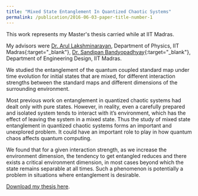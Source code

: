 ```yaml
---
title: "Mixed State Entanglement In Quantized Chaotic Systems"
permalink: /publication/2016-06-03-paper-title-number-1
---
```

This work represents my Master's thesis carried while at IIT Madras.

My advisors were [Dr. Arul Lakshminarayan](https://physics.iitm.ac.in/~arul/index.html), Department of Physics, IIT Madras{:target="_blank"}, [Dr. Sandipan Bandyopadhyay](https://ed.iitm.ac.in/~sandipan/){:target="_blank"}, Department of Engineering Design, IIT Madras.

We studied the entanglement of the quantum coupled standard map under time evolution for initial states that are mixed, for different interaction strengths between the standard maps and different dimensions of the surrounding environment. 

Most previous work on entanglement in quantized chaotic systems had dealt only with pure states. However, in reality, even a carefully prepared and isolated system tends to interact with it’s environment, which has the effect of leaving the system in a mixed state. Thus the study of mixed state entanglement in quantized chaotic systems forms an important and unexplored problem. It could have an important role to play in how quantum chaos affects quantum computing.

We found that for a given interaction strength, as we increase the environment dimension, the tendency to get entangled reduces and there exists a critical environment dimension, in most cases beyond which the state remains separable at all times. Such a phenomenon is potentially a problem in situations where entanglement is desirable.

[Download my thesis here](https://drive.google.com/file/d/1Shu4J47R_wIqWh6opb5N7-mZth3mWA3c/view).
